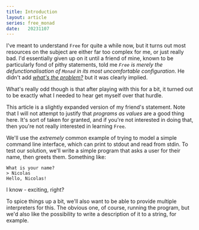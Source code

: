 ```yaml
---
title: Introduction
layout: article
series: free_monad
date:   20231107
---
```


I've meant to understand `Free` for quite a while now, but it turns out most resources on the subject are either far too complex for me, or just really bad. I'd essentially given up on it until a friend of mine, known to be particularly fond of pithy statements, told me _`Free` is merely the defunctionalisation of `Monad` in its most uncomfortable configuration_. He didn't add [_what's the problem?_](http://james-iry.blogspot.com/2009/05/brief-incomplete-and-mostly-wrong.html) but it was clearly implied.

What's really odd though is that after playing with this for a bit, it turned out to be exactly what I needed to hear get myself over that hurdle.

This article is a slightly expanded version of my friend's statement. Note that I will not attempt to justify that _programs as values_ are a good thing here. It's sort of taken for granted, and if you're not interested in doing that, then you're not really interested in learning `Free`.

We'll use the *extremely* common example of trying to model a simple command line interface, which can print to stdout and read from stdin. To test our solution, we'll write a simple program that asks a user for their name, then greets them. Something like:

```
What is your name?
> Nicolas
Hello, Nicolas!
```

I know - exciting, right?

To spice things up a bit, we'll also want to be able to provide multiple interpreters for this. The obvious one, of course, running the program, but we'd also like the possibility to write a description of it to a string, for example.
